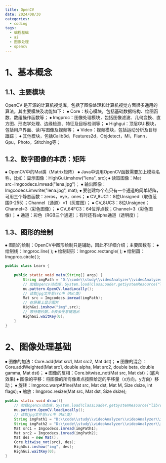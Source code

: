 ```yaml
---
title: OpenCV
date: 2024/08/30
categories:
  - coding
tags:
  - 编程基础
  - ai
  - 图像处理
  - opencv
---
```

# 1、基本概念
## 1.1、主要模块

OpenCV 是开源的计算机视觉库，包括了图像处理和计算机视觉方面很多通用的算法，其主要模块及功能如下：
⦁	Core：核心模块，包括基础数据结构、绘图函数、数组操作函数等；
⦁	Imgproc：图像处理模块，包括图像滤波、几何变换、直方图、形态学处理、边缘检测、特征及目标检测等；
⦁	Highgui：顶层GUI模块，包括用户界面、读/写图像及视频等；
⦁	Video：视频模块，包括运动分析及目标跟踪；
⦁	其他模块，包括Calib3d，Features2d，Objdetect，MI，Flann，Gpu，Photo，Stitching等；

## 1.2、数字图像的本质：矩阵

⦁	OpenCV中的Mat类（Matrix矩阵）
⦁	Java中调用OpenCV函数需要加上模块名称，比如：显示图像：HighGui.imshow("lena", src);
⦁	读取图像：Mat src=Imgcodecs.imread("lena.jpg")；
⦁	输出图像：Imgcodecs.imwrite("lena.jpg", mat);
⦁	要创建每个点只有一个通道的简单矩阵，可用三个静态函数：zeros，eye，ones；
⦁	CV_8UC1：8位Unsigned（取值范围0-255）；Channel（通道）=1（灰度图）；
⦁	CV_8UC3：8位Unsigned；Channel=3（彩色图像）；
⦁	CV_64FC3：64位浮点数；Channel=3（彩色图像）；
⦁	通道：彩色（RGB三个通道）；有时还有alpha通道（透明度）；

## 1.3、图形的绘制

⦁	图形的绘制：OpenCV中图形绘制只是辅助，因此不详细介绍；主要函数有：
⦁	绘制线：Imgproc.line( ); 
⦁	绘制矩形：Imgproc.rectangle( );
⦁	绘制圆：Imgproc.circle( );

```java
public class Learn {  
  
    public static void main(String[] args) {  
        String imgPath = "D:\\code\\study\\videoAnalyzer\\videoAnalyzer\\images\\anquan.jpg";  
        // 加载opencv动态库，System.load(ClassLoader.getSystemResource("lib/opencv_java470-无用.dll").getPath());  
        nu.pattern.OpenCV.loadLocally();  
        // 读取jpg文件至src中（Mat类）  
        Mat src = Imgcodecs.imread(imgPath);  
        // 在屏幕上显示图片  
        HighGui.imshow("img",src);  
        // 等待毫秒数，0表示任意键退出  
        HighGui.waitKey(0);  
    }  
}
```

# 2、图像处理基础

⦁	图像的加法：Core.add(Mat src1, Mat src2, Mat dst)；
⦁	图像的混合：Core.addWeighted(Mat src1, double alpha, Mat src2, double beta, double gamma, Mat dst)；
⦁	图像的反相：Core.bitwise_not(Mat src, Mat dst)；(底片效果)
⦁	图像的平移：将图像的所有像素点按照给定的平移量（x方向，y方向）移动；
⦁	旋转：Imgproc.warpAffine(Mat src, Mat dst, Mat M, Size dsize, int flags);
⦁	缩放：Imgproc.resize(Mat src, Mat dst, Size dsize);

```java
public static void draw(){  
    // 加载opencv动态库，System.load(ClassLoader.getSystemResource("lib/opencv_java470-无用.dll").getPath());  
    nu.pattern.OpenCV.loadLocally();  
    // 读取jpg文件至src中（Mat类）  
    String imgPath1 = "D:\\code\\study\\videoAnalyzer\\videoAnalyzer\\images\\bus.jpg";  
    String imgPath2 = "D:\\code\\study\\videoAnalyzer\\videoAnalyzer\\images\\anquan.jpg";  
    Mat src1 = Imgcodecs.imread(imgPath1);  
    Mat src2 = Imgcodecs.imread(imgPath2);  
    Mat des = new Mat();  
    Core.bitwise_not(src1, des);  
    HighGui.imshow("img", des);  
    HighGui.waitKey(0);  
}
```